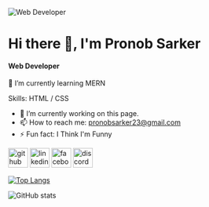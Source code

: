 ![Web Developer ](https://raw.githubusercontent.com/TheDudeThatCode/TheDudeThatCode/master/Assets/Designer.gif)


# Hi there 👋, I'm Pronob Sarker
#### Web Developer 

🌱 I’m currently learning MERN

Skills:  HTML / CSS

- 🔭 I’m currently working on this page. 
- 📫 How to reach me: pronobsarker23@gmail.com 
- ⚡ Fun fact: I Think I'm Funny  


[<img src='https://cdn.jsdelivr.net/npm/simple-icons@3.0.1/icons/github.svg' alt='github' height='40'>](https://github.com/pronobsarker23)  [<img src='https://cdn.jsdelivr.net/npm/simple-icons@3.0.1/icons/linkedin.svg' alt='linkedin' height='40'>](https://www.linkedin.com/in/pronobsarker/)  [<img src='https://cdn.jsdelivr.net/npm/simple-icons@3.0.1/icons/facebook.svg' alt='facebook' height='40'>](https://www.facebook.com/pronob)  [<img src='https://cdn.jsdelivr.net/npm/simple-icons@3.0.1/icons/discord.svg' alt='discord' height='40'>](pronobak223)  

[![Top Langs](https://github-readme-stats.vercel.app/api/top-langs/?username=pronobsarker23)](https://github.com/anuraghazra/github-readme-stats)

![GitHub stats](https://github-readme-stats.vercel.app/api?username=pronobsarker23&show_icons=true)  

 
